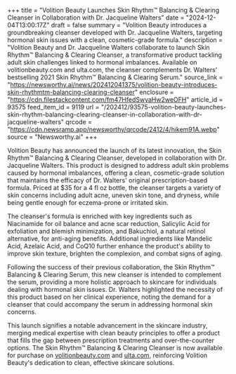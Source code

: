 +++
title = "Volition Beauty Launches Skin Rhythm™ Balancing & Clearing Cleanser in Collaboration with Dr. Jacqueline Walters"
date = "2024-12-04T13:00:17Z"
draft = false
summary = "Volition Beauty introduces a groundbreaking cleanser developed with Dr. Jacqueline Walters, targeting hormonal skin issues with a clean, cosmetic-grade formula."
description = "Volition Beauty and Dr. Jacqueline Walters collaborate to launch Skin Rhythm™ Balancing & Clearing Cleanser, a transformative product tackling adult skin challenges linked to hormonal imbalances. Available on volitionbeauty.com and ulta.com, the cleanser complements Dr. Walters’ bestselling 2021 Skin Rhythm™ Balancing & Clearing Serum."
source_link = "https://newsworthy.ai/news/202412041375/volition-beauty-introduces-skin-rhythmtm-balancing-clearing-cleanser"
enclosure = "https://cdn.filestackcontent.com/fm47HfedSwyaHw2weOFH"
article_id = 93575
feed_item_id = 9119
url = "/202412/93575-volition-beauty-launches-skin-rhythm-balancing-clearing-cleanser-in-collaboration-with-dr-jacqueline-walters"
qrcode = "https://cdn.newsramp.app/newsworthy/qrcode/2412/4/hikem91A.webp"
source = "Newsworthy.ai"
+++

<p>Volition Beauty has announced the launch of its latest innovation, the Skin Rhythm™ Balancing & Clearing Cleanser, developed in collaboration with Dr. Jacqueline Walters. This product is designed to address adult skin problems caused by hormonal imbalances, offering a clean, cosmetic-grade solution that maintains the efficacy of Dr. Walters' original prescription-based formula. Priced at $35 for a 4 fl oz bottle, the cleanser targets a variety of skin concerns including adult acne, uneven skin tone, and dryness, while being gentle enough for eczema-prone or irritated skin.</p><p>The cleanser's formula is enriched with key ingredients such as Niacinamide for oil balance and acne scar reduction, Salicylic Acid for exfoliation and blemish minimization, and Bakuchiol, a natural retinol alternative, for anti-aging benefits. Additional ingredients like Mandelic Acid, Azelaic Acid, and CoQ10 further enhance the product's ability to improve skin texture, brighten the complexion, and combat signs of aging.</p><p>Following the success of their previous collaboration, the Skin Rhythm™ Balancing & Clearing Serum, this new cleanser is intended to complement the serum, providing a more holistic approach to skincare for individuals dealing with hormonal skin issues. Dr. Walters highlighted the necessity of this product based on her clinical experience, noting the demand for a cleanser that could accompany the serum in addressing hormonal skin concerns.</p><p>This launch signifies a notable advancement in the skincare industry, merging medical expertise with clean beauty principles to offer a product that fills the gap between prescription treatments and over-the-counter options. The Skin Rhythm™ Balancing & Clearing Cleanser is now available for purchase on <a href='https://volitionbeauty.com' rel='nofollow' target='_blank'>volitionbeauty.com</a> and <a href='https://ulta.com' rel='nofollow' target='_blank'>ulta.com</a>, reinforcing Volition Beauty's dedication to clean, effective skincare solutions.</p>